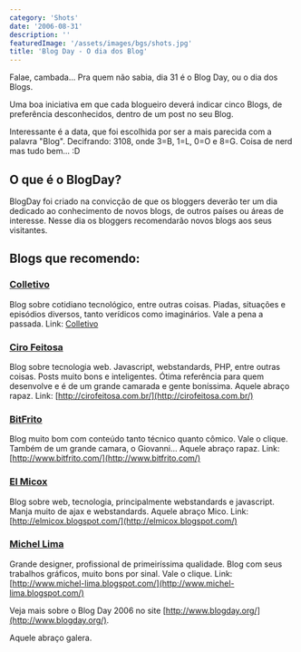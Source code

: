 ```yaml
---
category: 'Shots'
date: '2006-08-31'
description: ''
featuredImage: '/assets/images/bgs/shots.jpg'
title: 'Blog Day - O dia dos Blog'
---
```


Falae, cambada... Pra quem não sabia, dia 31 é o Blog Day, ou o dia dos Blogs.

Uma boa iniciativa em que cada blogueiro deverá indicar cinco Blogs, de preferência desconhecidos, dentro de um post no seu Blog.

Interessante é a data, que foi escolhida por ser a mais parecida com a palavra "Blog". Decifrando: 3108, onde 3=B, 1=L, 0=O e 8=G. Coisa de nerd mas tudo bem... :D

## O que é o BlogDay?

BlogDay foi criado na convicção de que os bloggers deverão ter um dia dedicado ao conhecimento de novos blogs, de outros países ou áreas de interesse. Nesse dia os bloggers recomendarão novos blogs aos seus visitantes.

## Blogs que recomendo:

### [Colletivo](http://colletivo.blogspot.com/)

Blog sobre cotidiano tecnológico, entre outras coisas. Piadas, situações e episódios diversos, tanto verídicos como imaginários. Vale a pena a passada. Link: [Colletivo](http://colletivo.blogspot.com/)

### [Ciro Feitosa](http://cirofeitosa.com.br/)

Blog sobre tecnologia web. Javascript, webstandards, PHP, entre outras coisas. Posts muito bons e inteligentes. Ótima referência para quem desenvolve e é de um grande camarada e gente boníssima. Aquele abraço rapaz. Link: [http://cirofeitosa.com.br/](http://cirofeitosa.com.br/)

### [BitFrito](http://www.bitfrito.com/)

Blog muito bom com conteúdo tanto técnico quanto cômico. Vale o clique. Também de um grande camara, o Giovanni... Aquele abraço rapaz. Link: [http://www.bitfrito.com/](http://www.bitfrito.com/)

### [El Micox](http://elmicox.blogspot.com/)

Blog sobre web, tecnologia, principalmente webstandards e javascript. Manja muito de ajax e webstandards. Aquele abraço Mico. Link: [http://elmicox.blogspot.com/](http://elmicox.blogspot.com/)

### [Michel Lima](http://www.michel-lima.blogspot.com/)

Grande designer, profissional de primeiríssima qualidade. Blog com seus trabalhos gráficos, muito bons por sinal. Vale o clique. Link: [http://www.michel-lima.blogspot.com/](http://www.michel-lima.blogspot.com/)

Veja mais sobre o Blog Day 2006 no site [http://www.blogday.org/](http://www.blogday.org/).

Aquele abraço galera.
